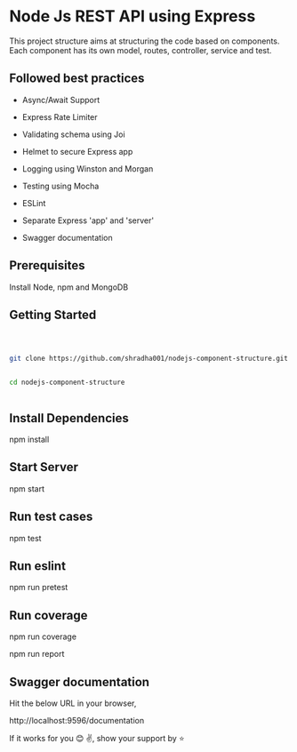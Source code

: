 # Node Js REST API using Express

This project structure aims at structuring the code based on components. Each component has its own model, routes, controller, service and test.

## Followed best practices

- Async/Await Support

* Express Rate Limiter

- Validating schema using Joi

* Helmet to secure Express app

- Logging using Winston and Morgan

* Testing using Mocha

- ESLint

* Separate Express 'app' and 'server'

- Swagger documentation

## Prerequisites

Install Node, npm and MongoDB

## Getting Started

```sh



git clone https://github.com/shradha001/nodejs-component-structure.git


cd nodejs-component-structure



```

## Install Dependencies

npm install

## Start Server

npm start

## Run test cases

npm test

## Run eslint

npm run pretest

## Run coverage

npm run coverage

npm run report

## Swagger documentation

Hit the below URL in your browser,

http://localhost:9596/documentation

If it works for you 😊 ✌️, show your support by ⭐

